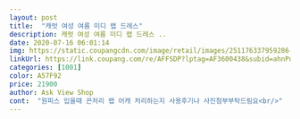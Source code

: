 ```yaml
---
layout: post 
title:  "캐럿 여성 여름 미디 랩 드레스" 
description: 캐럿 여성 여름 미디 랩 드레스 ..
date: 2020-07-16 06:01:14 
img: https://static.coupangcdn.com/image/retail/images/251176337959286-9fcdc3d2-84a0-4af2-8ded-275c60a57b43.jpg 
linkUrl: https://link.coupang.com/re/AFFSDP?lptag=AF3600438&subid=ahnPublicAsk&pageKey=1762958278&itemId=3002429199&vendorItemId=70990664757&traceid=V0-113-a2fa1bd4391995b7 
categories: [1001] 
color: A57F92 
price: 21900 
author: Ask View Shop 
cont:  "원피스 입을때 끈처리 랩 어캐 처리하는지 사용후기나 사진첨부부탁드림요<br/>" 
---
```

